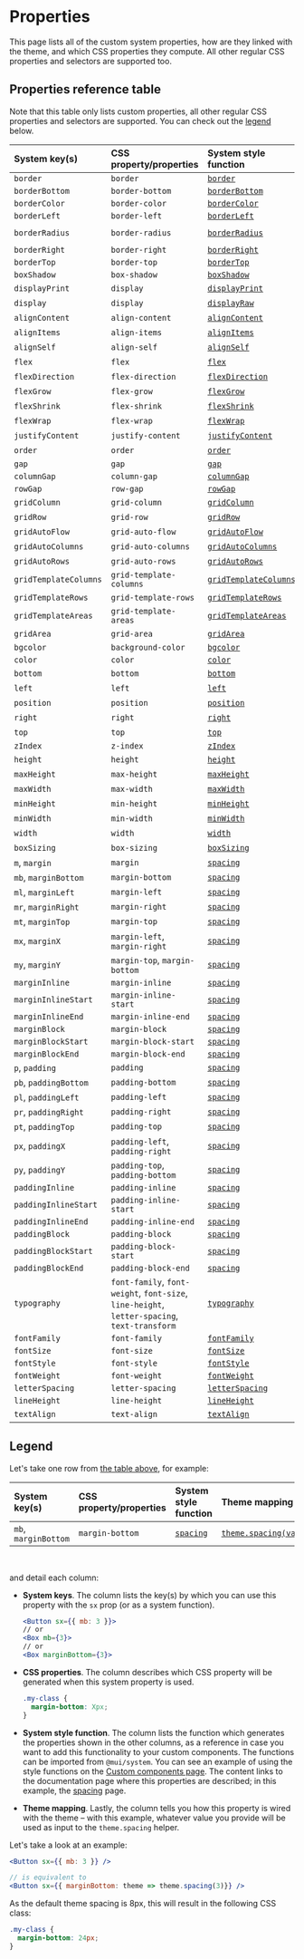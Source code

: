 # Properties

<p class="description">This page lists all of the custom system properties, how are they linked with the theme, and which CSS properties they compute. All other regular CSS properties and selectors are supported too.</p>

## Properties reference table

Note that this table only lists custom properties, all other regular CSS properties and selectors are supported. You can check out the [legend](/system/properties/#legend) below.

| System key(s)         | CSS property/properties                                                                      | System style function                                        | Theme mapping                                                                                       |
| :-------------------- | :------------------------------------------------------------------------------------------- | :----------------------------------------------------------- | :-------------------------------------------------------------------------------------------------- |
| `border`              | `border`                                                                                     | [`border`](/system/borders/#border)                          | `${value}px solid`                                                                                  |
| `borderBottom`        | `border-bottom`                                                                              | [`borderBottom`](/system/borders/#border)                    | `${value}px solid`                                                                                  |
| `borderColor`         | `border-color`                                                                               | [`borderColor`](/system/borders/#border-color)               | [`theme.palette[value]`](/material-ui/customization/default-theme/?expand-path=$.palette)           |
| `borderLeft`          | `border-left`                                                                                | [`borderLeft`](/system/borders/#border)                      | `${value}px solid`                                                                                  |
| `borderRadius`        | `border-radius`                                                                              | [`borderRadius`](/system/borders/#border-radius)             | [`theme.shape.borderRadius * value`](/material-ui/customization/default-theme/?expand-path=$.shape) |
| `borderRight`         | `border-right`                                                                               | [`borderRight`](/system/borders/#border)                     | `${value}px solid`                                                                                  |
| `borderTop`           | `border-top`                                                                                 | [`borderTop`](/system/borders/#border)                       | `${value}px solid`                                                                                  |
| `boxShadow`           | `box-shadow`                                                                                 | [`boxShadow`](/system/shadows/)                              | `theme.shadows[value]`                                                                              |
| `displayPrint`        | `display`                                                                                    | [`displayPrint`](/system/display/#display-in-print)          | none                                                                                                |
| `display`             | `display`                                                                                    | [`displayRaw`](/system/display/)                             | none                                                                                                |
| `alignContent`        | `align-content`                                                                              | [`alignContent`](/system/flexbox/#align-content)             | none                                                                                                |
| `alignItems`          | `align-items`                                                                                | [`alignItems`](/system/flexbox/#align-items)                 | none                                                                                                |
| `alignSelf`           | `align-self`                                                                                 | [`alignSelf`](/system/flexbox/#align-self)                   | none                                                                                                |
| `flex`                | `flex`                                                                                       | [`flex`](/system/flexbox/)                                   | none                                                                                                |
| `flexDirection`       | `flex-direction`                                                                             | [`flexDirection`](/system/flexbox/#flex-direction)           | none                                                                                                |
| `flexGrow`            | `flex-grow`                                                                                  | [`flexGrow`](/system/flexbox/#flex-grow)                     | none                                                                                                |
| `flexShrink`          | `flex-shrink`                                                                                | [`flexShrink`](/system/flexbox/#flex-shrink)                 | none                                                                                                |
| `flexWrap`            | `flex-wrap`                                                                                  | [`flexWrap`](/system/flexbox/#flex-wrap)                     | none                                                                                                |
| `justifyContent`      | `justify-content`                                                                            | [`justifyContent`](/system/flexbox/#justify-content)         | none                                                                                                |
| `order`               | `order`                                                                                      | [`order`](/system/flexbox/#order)                            | none                                                                                                |
| `gap`                 | `gap`                                                                                        | [`gap`](/system/grid/#gap)                                   | [`theme.spacing(value)`](/material-ui/customization/default-theme/?expand-path=$.spacing)           |
| `columnGap`           | `column-gap`                                                                                 | [`columnGap`](/system/grid/#row-gap-amp-column-gap)          | [`theme.spacing(value)`](/material-ui/customization/default-theme/?expand-path=$.spacing)           |
| `rowGap`              | `row-gap`                                                                                    | [`rowGap`](/system/grid/#row-gap-amp-column-gap)             | [`theme.spacing(value)`](/material-ui/customization/default-theme/?expand-path=$.spacing)           |
| `gridColumn`          | `grid-column`                                                                                | [`gridColumn`](/system/grid/#grid-column)                    | none                                                                                                |
| `gridRow`             | `grid-row`                                                                                   | [`gridRow`](/system/grid/#grid-row)                          | none                                                                                                |
| `gridAutoFlow`        | `grid-auto-flow`                                                                             | [`gridAutoFlow`](/system/grid/#grid-auto-flow)               | none                                                                                                |
| `gridAutoColumns`     | `grid-auto-columns`                                                                          | [`gridAutoColumns`](/system/grid/#grid-auto-columns)         | none                                                                                                |
| `gridAutoRows`        | `grid-auto-rows`                                                                             | [`gridAutoRows`](/system/grid/#grid-auto-rows)               | none                                                                                                |
| `gridTemplateColumns` | `grid-template-columns`                                                                      | [`gridTemplateColumns`](/system/grid/#grid-template-columns) | none                                                                                                |
| `gridTemplateRows`    | `grid-template-rows`                                                                         | [`gridTemplateRows`](/system/grid/#grid-template-rows)       | none                                                                                                |
| `gridTemplateAreas`   | `grid-template-areas`                                                                        | [`gridTemplateAreas`](/system/grid/#grid-template-areas)     | none                                                                                                |
| `gridArea`            | `grid-area`                                                                                  | [`gridArea`](/system/grid/#grid-area)                        | none                                                                                                |
| `bgcolor`             | `background-color`                                                                           | [`bgcolor`](/system/palette/#background-color)               | [`theme.palette[value]`](/material-ui/customization/default-theme/?expand-path=$.palette)           |
| `color`               | `color`                                                                                      | [`color`](/system/palette/#color)                            | [`theme.palette[value]`](/material-ui/customization/default-theme/?expand-path=$.palette)           |
| `bottom`              | `bottom`                                                                                     | [`bottom`](/system/positions/)                               | none                                                                                                |
| `left`                | `left`                                                                                       | [`left`](/system/positions/)                                 | none                                                                                                |
| `position`            | `position`                                                                                   | [`position`](/system/positions/)                             | none                                                                                                |
| `right`               | `right`                                                                                      | [`right`](/system/positions/)                                | none                                                                                                |
| `top`                 | `top`                                                                                        | [`top`](/system/positions/)                                  | none                                                                                                |
| `zIndex`              | `z-index`                                                                                    | [`zIndex`](/system/positions/#z-index)                       | [`theme.zIndex[value]`](/material-ui/customization/default-theme/?expand-path=$.zIndex)             |
| `height`              | `height`                                                                                     | [`height`](/system/sizing/#height)                           | none                                                                                                |
| `maxHeight`           | `max-height`                                                                                 | [`maxHeight`](/system/sizing/)                               | none                                                                                                |
| `maxWidth`            | `max-width`                                                                                  | [`maxWidth`](/system/sizing/)                                | none                                                                                                |
| `minHeight`           | `min-height`                                                                                 | [`minHeight`](/system/sizing/)                               | none                                                                                                |
| `minWidth`            | `min-width`                                                                                  | [`minWidth`](/system/sizing/)                                | none                                                                                                |
| `width`               | `width`                                                                                      | [`width`](/system/sizing/#width)                             | none                                                                                                |
| `boxSizing`           | `box-sizing`                                                                                 | [`boxSizing`](/system/sizing/)                               | none                                                                                                |
| `m`, `margin`         | `margin`                                                                                     | [`spacing`](/system/spacing/)                                | [`theme.spacing(value)`](/material-ui/customization/default-theme/?expand-path=$.spacing)           |
| `mb`, `marginBottom`  | `margin-bottom`                                                                              | [`spacing`](/system/spacing/)                                | [`theme.spacing(value)`](/material-ui/customization/default-theme/?expand-path=$.spacing)           |
| `ml`, `marginLeft`    | `margin-left`                                                                                | [`spacing`](/system/spacing/)                                | [`theme.spacing(value)`](/material-ui/customization/default-theme/?expand-path=$.spacing)           |
| `mr`, `marginRight`   | `margin-right`                                                                               | [`spacing`](/system/spacing/)                                | [`theme.spacing(value)`](/material-ui/customization/default-theme/?expand-path=$.spacing)           |
| `mt`, `marginTop`     | `margin-top`                                                                                 | [`spacing`](/system/spacing/)                                | [`theme.spacing(value)`](/material-ui/customization/default-theme/?expand-path=$.spacing)           |
| `mx`, `marginX`       | `margin-left`, `margin-right`                                                                | [`spacing`](/system/spacing/)                                | [`theme.spacing(value)`](/material-ui/customization/default-theme/?expand-path=$.spacing)           |
| `my`, `marginY`       | `margin-top`, `margin-bottom`                                                                | [`spacing`](/system/spacing/)                                | [`theme.spacing(value)`](/material-ui/customization/default-theme/?expand-path=$.spacing)           |
| `marginInline`        | `margin-inline`                                                                              | [`spacing`](/system/spacing/)                                | [`theme.spacing(value)`](/material-ui/customization/default-theme/?expand-path=$.spacing)           |
| `marginInlineStart`   | `margin-inline-start`                                                                        | [`spacing`](/system/spacing/)                                | [`theme.spacing(value)`](/material-ui/customization/default-theme/?expand-path=$.spacing)           |
| `marginInlineEnd`     | `margin-inline-end`                                                                          | [`spacing`](/system/spacing/)                                | [`theme.spacing(value)`](/material-ui/customization/default-theme/?expand-path=$.spacing)           |
| `marginBlock`         | `margin-block`                                                                               | [`spacing`](/system/spacing/)                                | [`theme.spacing(value)`](/material-ui/customization/default-theme/?expand-path=$.spacing)           |
| `marginBlockStart`    | `margin-block-start`                                                                         | [`spacing`](/system/spacing/)                                | [`theme.spacing(value)`](/material-ui/customization/default-theme/?expand-path=$.spacing)           |
| `marginBlockEnd`      | `margin-block-end`                                                                           | [`spacing`](/system/spacing/)                                | [`theme.spacing(value)`](/material-ui/customization/default-theme/?expand-path=$.spacing)           |
| `p`, `padding`        | `padding`                                                                                    | [`spacing`](/system/spacing/)                                | [`theme.spacing(value)`](/material-ui/customization/default-theme/?expand-path=$.spacing)           |
| `pb`, `paddingBottom` | `padding-bottom`                                                                             | [`spacing`](/system/spacing/)                                | [`theme.spacing(value)`](/material-ui/customization/default-theme/?expand-path=$.spacing)           |
| `pl`, `paddingLeft`   | `padding-left`                                                                               | [`spacing`](/system/spacing/)                                | [`theme.spacing(value)`](/material-ui/customization/default-theme/?expand-path=$.spacing)           |
| `pr`, `paddingRight`  | `padding-right`                                                                              | [`spacing`](/system/spacing/)                                | [`theme.spacing(value)`](/material-ui/customization/default-theme/?expand-path=$.spacing)           |
| `pt`, `paddingTop`    | `padding-top`                                                                                | [`spacing`](/system/spacing/)                                | [`theme.spacing(value)`](/material-ui/customization/default-theme/?expand-path=$.spacing)           |
| `px`, `paddingX`      | `padding-left`, `padding-right`                                                              | [`spacing`](/system/spacing/)                                | [`theme.spacing(value)`](/material-ui/customization/default-theme/?expand-path=$.spacing)           |
| `py`, `paddingY`      | `padding-top`, `padding-bottom`                                                              | [`spacing`](/system/spacing/)                                | [`theme.spacing(value)`](/material-ui/customization/default-theme/?expand-path=$.spacing)           |
| `paddingInline`       | `padding-inline`                                                                             | [`spacing`](/system/spacing/)                                | [`theme.spacing(value)`](/material-ui/customization/default-theme/?expand-path=$.spacing)           |
| `paddingInlineStart`  | `padding-inline-start`                                                                       | [`spacing`](/system/spacing/)                                | [`theme.spacing(value)`](/material-ui/customization/default-theme/?expand-path=$.spacing)           |
| `paddingInlineEnd`    | `padding-inline-end`                                                                         | [`spacing`](/system/spacing/)                                | [`theme.spacing(value)`](/material-ui/customization/default-theme/?expand-path=$.spacing)           |
| `paddingBlock`        | `padding-block`                                                                              | [`spacing`](/system/spacing/)                                | [`theme.spacing(value)`](/material-ui/customization/default-theme/?expand-path=$.spacing)           |
| `paddingBlockStart`   | `padding-block-start`                                                                        | [`spacing`](/system/spacing/)                                | [`theme.spacing(value)`](/material-ui/customization/default-theme/?expand-path=$.spacing)           |
| `paddingBlockEnd`     | `padding-block-end`                                                                          | [`spacing`](/system/spacing/)                                | [`theme.spacing(value)`](/material-ui/customization/default-theme/?expand-path=$.spacing)           |
| `typography`          | `font-family`, `font-weight`, `font-size`, `line-height`, `letter-spacing`, `text-transform` | [`typography`](/system/typography/#variant)                  | [`theme.typography[value]`](/material-ui/customization/default-theme/?expand-path=$.typography)     |
| `fontFamily`          | `font-family`                                                                                | [`fontFamily`](/system/typography/#font-family)              | [`theme.typography[value]`](/material-ui/customization/default-theme/?expand-path=$.typography)     |
| `fontSize`            | `font-size`                                                                                  | [`fontSize`](/system/typography/#font-size)                  | [`theme.typography[value]`](/material-ui/customization/default-theme/?expand-path=$.typography)     |
| `fontStyle`           | `font-style`                                                                                 | [`fontStyle`](/system/typography/#font-style)                | [`theme.typography[value]`](/material-ui/customization/default-theme/?expand-path=$.typography)     |
| `fontWeight`          | `font-weight`                                                                                | [`fontWeight`](/system/typography/#font-weight)              | [`theme.typography[value]`](/material-ui/customization/default-theme/?expand-path=$.typography)     |
| `letterSpacing`       | `letter-spacing`                                                                             | [`letterSpacing`](/system/typography/#letter-spacing)        | [`theme.typography[value]`](/material-ui/customization/default-theme/?expand-path=$.typography)     |
| `lineHeight`          | `line-height`                                                                                | [`lineHeight`](/system/typography/#line-height)              | [`theme.typography[value]`](/material-ui/customization/default-theme/?expand-path=$.typography)     |
| `textAlign`           | `text-align`                                                                                 | [`textAlign`](/system/typography/#text-alignment)            | none                                                                                                |

## Legend

Let's take one row from [the table above](#properties-reference-table), for example:

| System key(s)        | CSS property/properties | System style function         | Theme mapping                                                                             |
| :------------------- | :---------------------- | :---------------------------- | :---------------------------------------------------------------------------------------- |
| `mb`, `marginBottom` | `margin-bottom`         | [`spacing`](/system/spacing/) | [`theme.spacing(value)`](/material-ui/customization/default-theme/?expand-path=$.spacing) |

<br />

and detail each column:

- **System keys**.
  The column lists the key(s) by which you can use this property with the `sx` prop (or as a system function).

  ```jsx
  <Button sx={{ mb: 3 }}>
  // or
  <Box mb={3}>
  // or
  <Box marginBottom={3}>
  ```

- **CSS properties**.
  The column describes which CSS property will be generated when this system property is used.

  ```css
  .my-class {
    margin-bottom: Xpx;
  }
  ```

- **System style function**.
  The column lists the function which generates the properties shown in the other columns, as a reference in case you want to add this functionality to your custom components. The functions can be imported from `@mui/system`.
  You can see an example of using the style functions on the [Custom components page](/system/getting-started/custom-components/#using-standalone-system-utilities). The content links to the documentation page where this properties are described; in this example, the [spacing](/system/spacing/) page.

- **Theme mapping**.
  Lastly, the column tells you how this property is wired with the theme – with this example, whatever value you provide will be used as input to the `theme.spacing` helper.

Let's take a look at an example:

```jsx
<Button sx={{ mb: 3 }} />

// is equivalent to
<Button sx={{ marginBottom: theme => theme.spacing(3)}} />
```

As the default theme spacing is 8px, this will result in the following CSS class:

```css
.my-class {
  margin-bottom: 24px;
}
```
